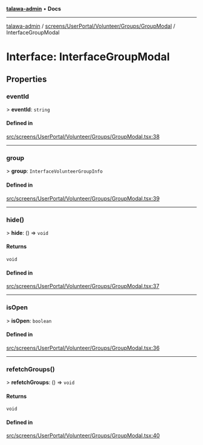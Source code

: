 [**talawa-admin**](../../../../../../README.md) • **Docs**

***

[talawa-admin](../../../../../../modules.md) / [screens/UserPortal/Volunteer/Groups/GroupModal](../README.md) / InterfaceGroupModal

# Interface: InterfaceGroupModal

## Properties

### eventId

\> **eventId**: `string`

#### Defined in

[src/screens/UserPortal/Volunteer/Groups/GroupModal.tsx:38](https://github.com/PalisadoesFoundation/talawa-admin/blob/ec91a82db6f7a7a061fbb4ea9639f2bff335faa5/src/screens/UserPortal/Volunteer/Groups/GroupModal.tsx#L38)

***

### group

\> **group**: `InterfaceVolunteerGroupInfo`

#### Defined in

[src/screens/UserPortal/Volunteer/Groups/GroupModal.tsx:39](https://github.com/PalisadoesFoundation/talawa-admin/blob/ec91a82db6f7a7a061fbb4ea9639f2bff335faa5/src/screens/UserPortal/Volunteer/Groups/GroupModal.tsx#L39)

***

### hide()

\> **hide**: () =\> `void`

#### Returns

`void`

#### Defined in

[src/screens/UserPortal/Volunteer/Groups/GroupModal.tsx:37](https://github.com/PalisadoesFoundation/talawa-admin/blob/ec91a82db6f7a7a061fbb4ea9639f2bff335faa5/src/screens/UserPortal/Volunteer/Groups/GroupModal.tsx#L37)

***

### isOpen

\> **isOpen**: `boolean`

#### Defined in

[src/screens/UserPortal/Volunteer/Groups/GroupModal.tsx:36](https://github.com/PalisadoesFoundation/talawa-admin/blob/ec91a82db6f7a7a061fbb4ea9639f2bff335faa5/src/screens/UserPortal/Volunteer/Groups/GroupModal.tsx#L36)

***

### refetchGroups()

\> **refetchGroups**: () =\> `void`

#### Returns

`void`

#### Defined in

[src/screens/UserPortal/Volunteer/Groups/GroupModal.tsx:40](https://github.com/PalisadoesFoundation/talawa-admin/blob/ec91a82db6f7a7a061fbb4ea9639f2bff335faa5/src/screens/UserPortal/Volunteer/Groups/GroupModal.tsx#L40)
